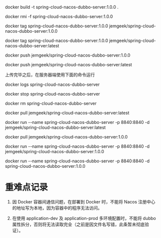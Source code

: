 docker build -t spring-cloud-nacos-dubbo-server:1.0.0 .

docker rmi -f spring-cloud-nacos-dubbo-server:1.0.0

docker tag spring-cloud-nacos-dubbo-server:1.0.0 jemgeek/spring-cloud-nacos-dubbo-server:1.0.0

docker tag spring-cloud-nacos-dubbo-server:1.0.0 jemgeek/spring-cloud-nacos-dubbo-server:latest

docker push jemgeek/spring-cloud-nacos-dubbo-server:1.0.0

docker push jemgeek/spring-cloud-nacos-dubbo-server:latest


上传完毕之后，在服务器端使用下面的命令运行

docker logs spring-cloud-nacos-dubbo-server

docker stop spring-cloud-nacos-dubbo-server

docker rm spring-cloud-nacos-dubbo-server

docker pull jemgeek/spring-cloud-nacos-dubbo-server:latest

docker run --name spring-cloud-nacos-dubbo-server -p 8840:8840 -d jemgeek/spring-cloud-nacos-dubbo-server:latest

docker pull jemgeek/spring-cloud-nacos-dubbo-server:1.0.0

docker run --name spring-cloud-nacos-dubbo-server -p 8840:8840 -d jemgeek/spring-cloud-nacos-dubbo-server:1.0.0

docker run --name spring-cloud-nacos-dubbo-server -p 8840:8840 -d spring-cloud-nacos-dubbo-server:1.0.0



# 重难点记录

1. 因 Docker 容器间通信问题，在部署到 Docker 时，不能将 Nacos 注册中心的地址写为本地，因为容器中的程序无法访问。

2. 在使用 application-dev 及 application-prod 多环境配置时，不能将 dubbo 属性拆分，否则将无法读取完全（之前是因文件名写错，此条暂未彻底验证）。